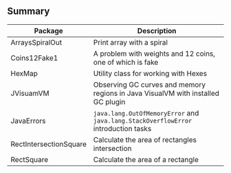 ## Summary
| Package | Description |
| ------- | ----------- |
| ArraysSpiralOut | Print array with a spiral |
| Coins12Fake1 | A problem with weights and 12 coins, one of which is fake |
| HexMap | Utility class for working with Hexes |
| JVisuamVM | Observing GC curves and memory regions in Java VisualVM with installed GC plugin |
| JavaErrors | <code>java.lang.OutOfMemoryError</code> and <code>java.lang.StackOverflowError</code> introduction tasks |
| RectIntersectionSquare | Calculate the area of rectangles intersection |
| RectSquare | Calculate the area of a rectangle |
